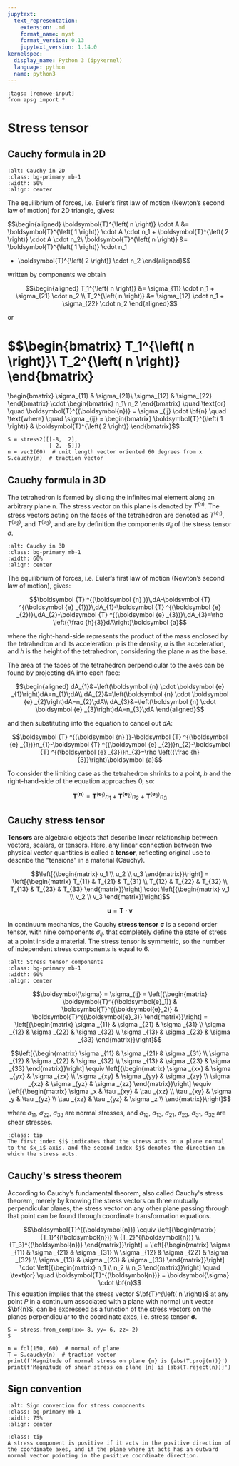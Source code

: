 ```yaml
---
jupytext:
  text_representation:
    extension: .md
    format_name: myst
    format_version: 0.13
    jupytext_version: 1.14.0
kernelspec:
  display_name: Python 3 (ipykernel)
  language: python
  name: python3
---
```


```{code-cell} ipython3
:tags: [remove-input]
from apsg import *
```

# Stress tensor

## Cauchy formula in 2D

```{image} figures/Cauchy_2D_triangle_v2.png
:alt: Cauchy in 2D
:class: bg-primary mb-1
:width: 50%
:align: center
```

The equilibrium of forces, i.e. Euler’s first law of motion (Newton’s second law of motion) for 2D triangle, gives:

$$\begin{aligned}
\boldsymbol{T}^{\left( n \right)} \cdot A &= \boldsymbol{T}^{\left( 1 \right)} \cdot A \cdot n_1 + \boldsymbol{T}^{\left( 2 \right)} \cdot A \cdot n_2\\
\boldsymbol{T}^{\left( n \right)} &= \boldsymbol{T}^{\left( 1 \right)} \cdot n_1
+ \boldsymbol{T}^{\left( 2 \right)} \cdot n_2
\end{aligned}$$

written by components we obtain

$$\begin{aligned}
T_1^{\left( n \right)} &= \sigma_{11} \cdot n_1 + \sigma_{21} \cdot n_2 \\
T_2^{\left( n \right)} &= \sigma_{12} \cdot n_1 + \sigma_{22} \cdot n_2 
\end{aligned}$$

or

$$\begin{bmatrix}
T_1^{\left( n \right)}\\ 
T_2^{\left( n \right)}
\end{bmatrix}
=
\begin{bmatrix}
\sigma_{11} & \sigma_{21}\\ 
\sigma_{12} & \sigma_{22}
\end{bmatrix}
\cdot
\begin{bmatrix}
n_1\\ 
n_2
\end{bmatrix}
\quad \text{or} \quad
\boldsymbol{T}^{(\boldsymbol{n})} = \sigma _{ij} \cdot \bf{n}  \quad \text{where} \quad \sigma _{ij} =
\begin{bmatrix}
\boldsymbol{T}^{\left( 1 \right)}
&
\boldsymbol{T}^{\left( 2 \right)}
\end{bmatrix}$$

```{code-cell} ipython3
S = stress2([[-8,  2],
             [ 2, -5]])
n = vec2(60)  # unit length vector oriented 60 degrees from x
S.cauchy(n)  # traction vector
```

## Cauchy formula in 3D

The tetrahedron is formed by slicing the infinitesimal element along an arbitrary plane n. The stress vector on this plane is denoted by $T^{(n)}$. The stress vectors acting on the faces of the tetrahedron are denoted as $T^{(e_1)}$, $T^{(e_2)}$, and $T^{(e_3)}$, and are by definition the components $\sigma_{ij}$ of the stress tensor $\sigma$.

```{image} figures/Cauchy_tetrahedron.png
:alt: Cauchy in 3D
:class: bg-primary mb-1
:width: 60%
:align: center
```

The equilibrium of forces, i.e. Euler’s first law of motion (Newton’s second law of motion), gives:

$$\boldsymbol {T} ^{(\boldsymbol {n} )}\,dA-\boldsymbol {T} ^{(\boldsymbol {e} _{1})}\,dA_{1}-\boldsymbol {T} ^{(\boldsymbol {e} _{2})}\,dA_{2}-\boldsymbol {T} ^{(\boldsymbol {e} _{3})}\,dA_{3}=\rho \left({\frac {h}{3}}dA\right)\boldsymbol {a}$$

where the right-hand-side represents the product of the mass enclosed by the tetrahedron and its acceleration: $\rho$ is the density, $a$ is the acceleration, and $h$ is the height of the tetrahedron, considering the plane $n$ as the base.

The area of the faces of the tetrahedron perpendicular to the axes can be found by projecting dA into each face:

$$\begin{aligned}
dA_{1}&=\left(\boldsymbol {n} \cdot \boldsymbol {e} _{1}\right)dA=n_{1}\;dA\\
dA_{2}&=\left(\boldsymbol {n} \cdot \boldsymbol {e} _{2}\right)dA=n_{2}\;dA\\
dA_{3}&=\left(\boldsymbol {n} \cdot \boldsymbol {e} _{3}\right)dA=n_{3}\;dA
\end{aligned}$$

and then substituting into the equation to cancel out $dA$:

$$\boldsymbol {T} ^{(\boldsymbol {n} )}-\boldsymbol {T} ^{(\boldsymbol {e} _{1})}n_{1}-\boldsymbol {T} ^{(\boldsymbol {e} _{2})}n_{2}-\boldsymbol {T} ^{(\boldsymbol {e} _{3})}n_{3}=\rho \left({\frac {h}{3}}\right)\boldsymbol {a}$$

To consider the limiting case as the tetrahedron shrinks to a point, $h$ and the right-hand-side of the equation approaches 0, so:

$$\boldsymbol {T} ^{(\boldsymbol {n} )}=\boldsymbol {T} ^{(\boldsymbol {e} _{1})}n_{1}+\boldsymbol {T} ^{(\boldsymbol {e} _{2})}n_{2}+\boldsymbol {T} ^{(\boldsymbol {e} _{3})}n_{3}$$

## Cauchy stress tensor

**Tensors** are algebraic objects that describe linear relationship between vectors, scalars, or tensors. Here, any linear connection between two physical vector quantities is called a **tensor**, reflecting original use to describe the "tensions" in a material (Cauchy).

$$\left[{\begin{matrix} u_1 \\ u_2 \\ u_3 \end{matrix}}\right] = \left[{\begin{matrix}
    T_{11} & T_{21} & T_{31} \\
    T_{12} & T_{22} & T_{32} \\
    T_{13} & T_{23} & T_{33}
\end{matrix}}\right] \cdot \left[{\begin{matrix} v_1 \\ v_2 \\ v_3 \end{matrix}}\right]$$

$$\boldsymbol{u} = \boldsymbol{T} \cdot \boldsymbol{v}$$

In continuum mechanics, the Cauchy **stress tensor** $\boldsymbol\sigma$ is a second order tensor,
with nine components $\sigma_{ij}$, that completely define the state of stress at a point inside a material. The stress tensor is symmetric, so the number of independent stress components is equal to 6.

```{image} figures/Components_stress_tensor_cartesian.png
:alt: Stress tensor components
:class: bg-primary mb-1
:width: 60%
:align: center
```

$$\boldsymbol{\sigma} = \sigma_{ij} = \left[{\begin{matrix} \boldsymbol{T}^{(\boldsymbol{e}_1)} & \boldsymbol{T}^{(\boldsymbol{e}_2)} & \boldsymbol{T}^{(\boldsymbol{e}_3)} \end{matrix}}\right]  = \left[{\begin{matrix}
    \sigma _{11} & \sigma _{21} & \sigma _{31} \\
    \sigma _{12} & \sigma _{22} & \sigma _{32} \\
    \sigma _{13} & \sigma _{23} & \sigma _{33}
\end{matrix}}\right]$$

$$\left[{\begin{matrix}
    \sigma _{11} & \sigma _{21} & \sigma _{31} \\
    \sigma _{12} & \sigma _{22} & \sigma _{32} \\
    \sigma _{13} & \sigma _{23} & \sigma _{33}
\end{matrix}}\right] \equiv \left[{\begin{matrix}
    \sigma _{xx} & \sigma _{yx} & \sigma _{zx} \\
    \sigma _{xy} & \sigma _{yy} & \sigma _{zy} \\
    \sigma _{xz} & \sigma _{yz} & \sigma _{zz}
\end{matrix}}\right] \equiv \left[{\begin{matrix}
    \sigma _x & \tau _{xy} & \tau _{xz} \\
    \tau _{xy} & \sigma _y & \tau _{yz} \\
    \tau _{xz} & \tau _{yz} & \sigma _z \\
\end{matrix}}\right]$$
  
where $\sigma_{11}$, $\sigma_{22}$, $\sigma_{33}$ are normal stresses, and $\sigma_{12}$, $\sigma_{13}$, $\sigma_{21}$, $\sigma_{23}$, $\sigma_{31}$, $\sigma_{32}$ are shear stresses.

```{admonition} Indexes of stress components
:class: tip
The first index $i$ indicates that the stress acts on a plane normal to the $x_i$-axis, and the second index $j$ denotes the direction in which the stress acts.
```

## Cauchy's stress theorem

According to Cauchy’s fundamental theorem, also called Cauchy's stress theorem, merely by knowing the stress vectors on three mutually perpendicular planes,
the stress vector on any other plane passing through that point can be found through coordinate transformation equations.

$$\boldsymbol{T}^{(\boldsymbol{n})} \equiv \left[{\begin{matrix} {T_1}^{(\boldsymbol{n})} \\ {T_2}^{(\boldsymbol{n})} \\ {T_3}^{(\boldsymbol{n})} \end{matrix}}\right] = \left[{\begin{matrix}
\sigma _{11} & \sigma _{21} & \sigma _{31} \\
\sigma _{12} & \sigma _{22} & \sigma _{32} \\
\sigma _{13} & \sigma _{23} & \sigma _{33} 
\end{matrix}}\right] \cdot \left[{\begin{matrix} n_1 \\ n_2 \\ n_3 \end{matrix}}\right] \quad \text{or} \quad \boldsymbol{T}^{(\boldsymbol{n})} = \boldsymbol{\sigma} \cdot \bf{n}$$
This equation implies that the stress vector $\bf{T}^{\left( n \right)}$ at any point $P$ in a continuum associated with a plane with normal unit vector $\bf{n}$, can be expressed as a function of the stress vectors on the planes perpendicular to the coordinate axes, i.e. stress tensor $\boldsymbol{\sigma}$.

```{code-cell} ipython3
S = stress.from_comp(xx=-8, yy=-6, zz=-2)
S
```

```{code-cell} ipython3
n = fol(150, 60)  # normal of plane
T = S.cauchy(n)  # traction vector
print(f'Magnitude of normal stress on plane {n} is {abs(T.proj(n))}')
print(f'Magnitude of shear stress on plane {n} is {abs(T.reject(n))}')
```

## Sign convention

```{image} figures/konvence-tensors.png
:alt: Sign convention for stress components
:class: bg-primary mb-1
:width: 75%
:align: center
```

```{admonition} Sign convention for stress components
:class: tip
A stress component is positive if it acts in the positive direction of the coordinate axes, and if the plane where it acts has an outward normal vector pointing in the positive coordinate direction.
```

